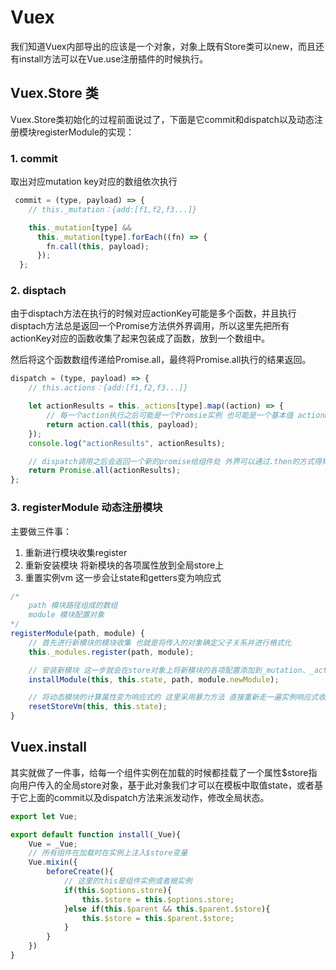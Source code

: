 # Vuex
我们知道Vuex内部导出的应该是一个对象，对象上既有Store类可以new，而且还有install方法可以在Vue.use注册插件的时候执行。


## Vuex.Store 类
 Vuex.Store类初始化的过程前面说过了，下面是它commit和dispatch以及动态注册模块registerModule的实现：


### 1. commit
取出对应mutation key对应的数组依次执行
```js
 commit = (type, payload) => {
    // this._mutation：{add:[f1,f2,f3...]}

    this._mutation[type] &&
      this._mutation[type].forEach((fn) => {
        fn.call(this, payload);
      });
  };
```

### 2. disptach
由于disptach方法在执行的时候对应actionKey可能是多个函数，并且执行disptach方法总是返回一个Promise方法供外界调用，所以这里先把所有actionKey对应的函数收集了起来包装成了函数，放到一个数组中。

然后将这个函数数组传递给Promise.all，最终将Promise.all执行的结果返回。

```js
dispatch = (type, payload) => {
    // this.actions：{add:[f1,f2,f3...]}

    let actionResults = this._actions[type].map((action) => {
        // 每一个action执行之后可能是一个Promsie实例 也可能是一个基本值 actionResults = [p1,p2,undefined...]
        return action.call(this, payload);
    });
    console.log("actionResults", actionResults);

    // dispatch调用之后会返回一个新的promise给组件处 外界可以通过.then的方式得知Vuex中是否已经完成了state的更新以及获取到最新的state值
    return Promise.all(actionResults);
};
```

### 3. registerModule 动态注册模块
主要做三件事：
1. 重新进行模块收集register
2. 重新安装模块 将新模块的各项属性放到全局store上
3. 重置实例vm 这一步会让state和getters变为响应式

```js
/* 
    path 模块路径组成的数组
    module 模块配置对象
*/
registerModule(path, module) {
    // 首先进行新模块的模块收集 也就是将传入的对象确定父子关系并进行格式化
    this._modules.register(path, module);

    // 安装新模块 这一步就会在store对象上将新模块的各项配置添加到_mutation、_actions等
    installModule(this, this.state, path, module.newModule);

    // 将动态模块的计算属性变为响应式的 这里采用暴力方法 直接重新走一遍实例响应式收集的过程
    resetStoreVm(this, this.state);
}
```



## Vuex.install
其实就做了一件事，给每一个组件实例在加载的时候都挂载了一个属性$store指向用户传入的全局store对象，基于此对象我们才可以在模板中取值state，或者基于它上面的commit以及dispatch方法来派发动作，修改全局状态。
```js
export let Vue;

export default function install(_Vue){
	Vue = _Vue;
	// 所有组件在加载时在实例上注入$store变量
	Vue.mixin({
		beforeCreate(){
			// 这里的this是组件实例或者根实例
			if(this.$options.store){
				this.$store = this.$options.store;
			}else if(this.$parent && this.$parent.$store){
				this.$store = this.$parent.$store;
			}
		}
	})
}
```